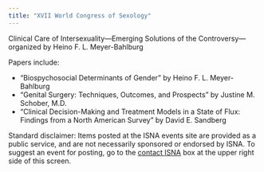 ```yaml
---
title: "XVII World Congress of Sexology"
---
```


<p>Clinical Care of Intersexuality&#8212;Emerging Solutions of the Controversy&#8212;organized by Heino F. L. Meyer-Bahlburg  </p>

<p>Papers include:  </p>

<ul>
	<li>&#8220;Biospychosocial Determinants of Gender&#8221; by Heino F. L. Meyer-Bahlburg</li>
	<li>&#8220;Genital Surgery: Techniques, Outcomes, and Prospects&#8221; by Justine M. Schober, M.D.</li>
	<li>&#8220;Clinical Decision-Making and Treatment Models in a State of Flux: Findings from a North American Survey&#8221; by David E. Sandberg</li>
</ul>

<p>Standard disclaimer: Items posted at the <span class="caps">ISNA</span> events site are provided as a public service, and are not necessarily sponsored or endorsed by <span class="caps">ISNA</span>. To suggest an event for posting, go to the <a href="/about/contact">contact <span class="caps">ISNA</span></a> box at the upper right side of this screen.</p>